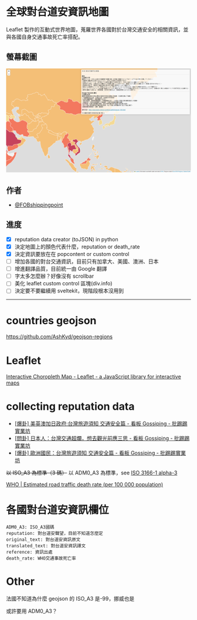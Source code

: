 # 全球對台道安資訊地圖

Leaflet 製作的互動式世界地圖，蒐羅世界各國對於台灣交通安全的相關資訊，並與各國自身交通事故死亡率搭配。

## 螢幕截圖

![map screenshot](/data/screenshots/01.png)

## 作者

- [@FOBshippingpoint](https://www.github.com/FOBshippingpoint)

## 進度

- [x] reputation data creator (toJSON) in python
- [x] 決定地圖上的顏色代表什麼，reputation or death_rate
- [x] 決定資訊要放在在 popcontent or custom control
- [ ] 增加各國的對台交通資訊，目前只有加拿大、美國、澳洲、日本
- [ ] 增進翻譯品質，目前統一由 Google 翻譯
- [ ] 字太多怎麼辦？好像沒有 scrollbar
- [ ] 美化 leaflet custom control 區塊(div.info)
- [ ] 決定要不要繼續用 sveltekit，現階段根本沒用到

---

# countries geojson

https://github.com/AshKyd/geojson-regions

# Leaflet

[Interactive Choropleth Map - Leaflet - a JavaScript library for interactive maps](https://leafletjs.com/examples/choropleth/)

# collecting reputation data

- [[爆卦] 美英澳加日政府:台灣旅遊須知 交通安全篇 - 看板 Gossiping - 批踢踢實業坊](https://www.ptt.cc/bbs/Gossiping/M.1670471598.A.F23.html)
- [[問卦] 日本人：台灣交通超爛，想去觀光前應三思 - 看板 Gossiping - 批踢踢實業坊](https://www.ptt.cc/bbs/Gossiping/M.1637150397.A.2AF.html)
- [[爆卦] 歐洲國民：台灣旅遊須知 交通安全篇 - 看板 Gossiping - 批踢踢實業坊](https://www.ptt.cc/bbs/Gossiping/M.1637150397.A.2AF.html)

~~以 ISO_A3 為標準（3 碼）~~
以 ADM0_A3 為標準，see [ISO 3166-1 alpha-3](https://en.wikipedia.org/wiki/ISO_3166-1_alpha-3)

[WHO | Estimated road traffic death rate (per 100 000 population)](<https://www.who.int/data/gho/data/indicators/indicator-details/GHO/estimated-road-traffic-death-rate-(per-100-000-population)>)

# 各國對台道安資訊欄位

```text
ADM0_A3: ISO_A3國碼
reputation: 對台道安聲望，目前不知道怎麼定
original_text: 對台道安資訊原文
translated_text: 對台道安資訊譯文
reference: 資訊出處
death_rate: WHO交通事故死亡率
```

# Other

法國不知道為什麼 geojson 的 ISO_A3 是-99，挪威也是

或許要用 ADM0_A3？
